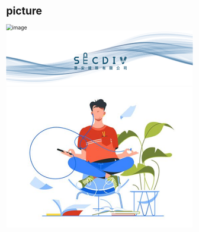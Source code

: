 # picture

 ![image](https://github.com/MaxineInSECDIV/picture/blob/master/youtube%20banner-02.jpg)
![image](https://github.com/MaxineInSECDIV/picture/blob/master/banner.png?raw=true)
![image](https://github.com/MaxineInSECDIV/picture/blob/master/4878f00fc45408ca5db1dffb9a8d5c30.jpg?raw=true)
